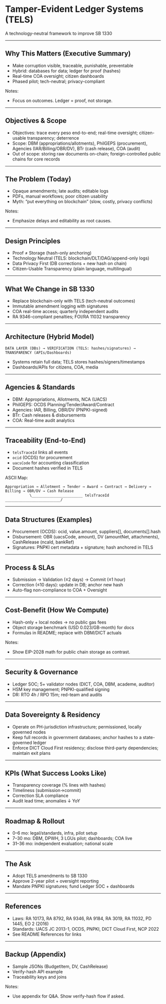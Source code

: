 # Tamper-Evident Ledger Systems (TELS)

A technology-neutral framework to improve SB 1330

---

## Why This Matters (Executive Summary)

- Make corruption visible, traceable, punishable, preventable
- Hybrid: databases for data; ledger for proof (hashes)
- Real-time COA oversight; citizen dashboards
- Phased pilot; tech-neutral; privacy-compliant

Notes:
- Focus on outcomes. Ledger = proof, not storage.

---

## Objectives & Scope

- Objectives: trace every peso end-to-end; real-time oversight; citizen-usable transparency; deterrence
- Scope: DBM (appropriations/allotments), PhilGEPS (procurement), Agencies (IAR/Billing/OBR/DV), BTr (cash release), COA (audit)
- Out of scope: storing raw documents on-chain; foreign-controlled public chains for core records

---

## The Problem (Today)

- Opaque amendments; late audits; editable logs
- PDFs, manual workflows; poor citizen usability
- Myth: “put everything on blockchain” (slow, costly, privacy conflicts)

Notes:
- Emphasize delays and editability as root causes.

---

## Design Principles

- Proof ≠ Storage (hash-only anchoring)
- Technology Neutral (TELS: blockchain/DLT/DAG/append-only logs)
- Data Privacy First (DB corrections + new hash on chain)
- Citizen-Usable Transparency (plain language, multilingual)

---

## What We Change in SB 1330

- Replace blockchain-only with TELS (tech-neutral outcomes)
- Immutable amendment logging with signatures
- COA real-time access; quarterly independent audits
- RA 9346-compliant penalties; FOI/RA 11032 transparency

---

## Architecture (Hybrid Model)

```
DATA LAYER (DBs) → VERIFICATION (TELS: hashes/signatures) → TRANSPARENCY (APIs/Dashboards)
```

- Systems retain full data; TELS stores hashes/signers/timestamps
- Dashboards/APIs for citizens, COA, media

---

## Agencies & Standards

- DBM: Appropriations, Allotments, NCA (UACS)
- PhilGEPS: OCDS Planning/Tender/Award/Contract
- Agencies: IAR, Billing, OBR/DV (PNPKI-signed)
- BTr: Cash releases & disbursements
- COA: Real-time audit analytics

---

## Traceability (End-to-End)

- `telsTraceId` links all events
- `ocid` (OCDS) for procurement
- `uacsCode` for accounting classification
- Document hashes verified in TELS

ASCII Map:
```
Appropriation → Allotment → Tender → Award → Contract → Delivery → Billing → OBR/DV → Cash Release
           \_______________________ telsTraceId _________________________/
```

---

## Data Structures (Examples)

- Procurement (OCDS): ocid, value.amount, suppliers[], documents[].hash
- Disbursement: OBR (uacsCode, amount), DV (amountNet, attachments), CashRelease (ncaId, bankRef)
- Signatures: PNPKI cert metadata + signature; hash anchored in TELS

---

## Process & SLAs

- Submission → Validation (≤2 days) → Commit (≤1 hour)
- Correction (≤10 days): update in DB; anchor new hash
- Auto-flag non-compliance to COA + Oversight

---

## Cost-Benefit (How We Compute)

- Hash-only + local nodes → no public gas fees
- Object storage benchmark (USD 0.023/GB-month) for docs
- Formulas in README; replace with DBM/DICT actuals

Notes:
- Show EIP-2028 math for public chain storage as contrast.

---

## Security & Governance

- Ledger SOC; 5+ validator nodes (DICT, COA, DBM, academe, auditor)
- HSM key management; PNPKI-qualified signing
- DR: RTO 4h / RPO 15m; red-team and audits

---

## Data Sovereignty & Residency

- Operate on PH-jurisdiction infrastructure; permissioned, locally governed nodes
- Keep full records in government databases; anchor hashes to a state-governed ledger
- Enforce DICT Cloud First residency; disclose third-party dependencies; maintain exit plans

---

## KPIs (What Success Looks Like)

- Transparency coverage (% lines with hashes)
- Timeliness (submission→commit)
- Correction SLA compliance
- Audit lead time; anomalies ↓ YoY

---

## Roadmap & Rollout

- 0–6 mo: legal/standards, infra, pilot setup
- 7–30 mo: DBM, DPWH, 3 LGUs pilot; dashboards; COA live
- 31–36 mo: independent evaluation; national scale

---

## The Ask

- Adopt TELS amendments to SB 1330
- Approve 2-year pilot + oversight reporting
- Mandate PNPKI signatures; fund Ledger SOC + dashboards

---

## References

- Laws: RA 10173, RA 8792, RA 9346, RA 9184, RA 3019, RA 11032, PD 1445, EO 2 (2016)
- Standards: UACS JC 2013-1, OCDS, PNPKI, DICT Cloud First, NCP 2022
- See README References for links

---

## Backup (Appendix)

- Sample JSONs (BudgetItem, DV, CashRelease)
- Verify-hash API example
- Traceability keys and joins

Notes:
- Use appendix for Q&A. Show verify-hash flow if asked.
